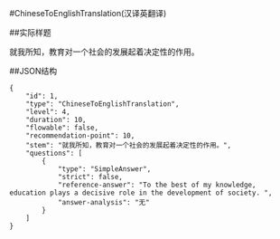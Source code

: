 #ChineseToEnglishTranslation(汉译英翻译)

##实际样题

就我所知，教育对一个社会的发展起着决定性的作用。 

##JSON结构

	{
		"id": 1,						
		"type": "ChineseToEnglishTranslation",			
		"level": 4,						
		"duration": 10,					
		"flowable": false,				
		"recommendation-point": 10,		
		"stem": "就我所知，教育对一个社会的发展起着决定性的作用。",
		"questions": [			
			{
				"type": "SimpleAnswer",		
				"strict": false,
				"reference-answer": "To the best of my knowledge, education plays a decisive role in the development of society. ",		
				"answer-analysis": "无"
			}
		]
	}